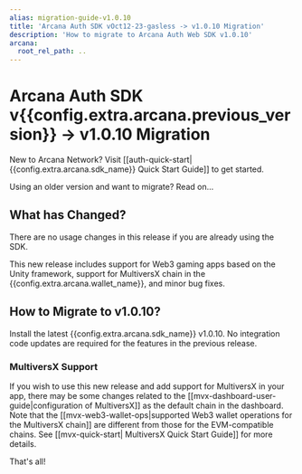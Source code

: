 ```yaml
---
alias: migration-guide-v1.0.10
title: 'Arcana Auth SDK vOct12-23-gasless -> v1.0.10 Migration'
description: 'How to migrate to Arcana Auth Web SDK v1.0.10'
arcana:
  root_rel_path: ..
---
```


# Arcana Auth SDK v{{config.extra.arcana.previous_version}} -> v1.0.10 Migration

New to Arcana Network? Visit [[auth-quick-start|{{config.extra.arcana.sdk_name}} Quick Start Guide]] to get started. 

Using an older version and want to migrate? Read on...

## What has Changed?

There are no usage changes in this release if you are already using the SDK. 

This new release includes support for Web3 gaming apps based on the Unity framework, support for MultiversX chain in the {{config.extra.arcana.wallet_name}}, and minor bug fixes.

## How to Migrate to v1.0.10?

Install the latest {{config.extra.arcana.sdk_name}} v1.0.10. No integration code updates are required for the features in the previous release.  

### MultiversX Support

If you wish to use this new release and add support for MultiversX in your app, there may be some changes related to the [[mvx-dashboard-user-guide|configuration of MultiversX]] as the default chain in the dashboard. Note that the [[mvx-web3-wallet-ops|supported Web3 wallet operations for the MultiversX chain]] are different from those for the EVM-compatible chains. See [[mvx-quick-start| MultiversX Quick Start Guide]] for more details.

That's all!